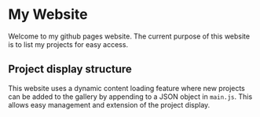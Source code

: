 # My Website

Welcome to my github pages website. The current purpose of this website is to list my projects for easy access.

## Project display structure

This website uses a dynamic content loading feature where new projects can be added to the gallery by appending to a JSON object in `main.js`. This allows easy management and extension of the project display.
